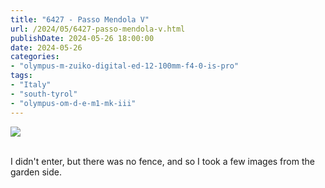 ```yaml
---
title: "6427 - Passo Mendola V"
url: /2024/05/6427-passo-mendola-v.html
publishDate: 2024-05-26 18:00:00
date: 2024-05-26
categories:
- "olympus-m-zuiko-digital-ed-12-100mm-f4-0-is-pro"
tags:
- "Italy"
- "south-tyrol"
- "olympus-om-d-e-m1-mk-iii"
---
```

<div class="container">
<div class="center"><a target="_blank" href="https://d25zfm9zpd7gm5.cloudfront.net/1200x1200/2020/20200905_093805_lr.jpg"><img class="webfeedsFeaturedVisual" src="https://d25zfm9zpd7gm5.cloudfront.net/0600x0600/2020/20200905_093805_lr.jpg" /></a></div>
</div>
<br />

I didn't enter, but there was no fence, and so I took a few
images from the garden side.
